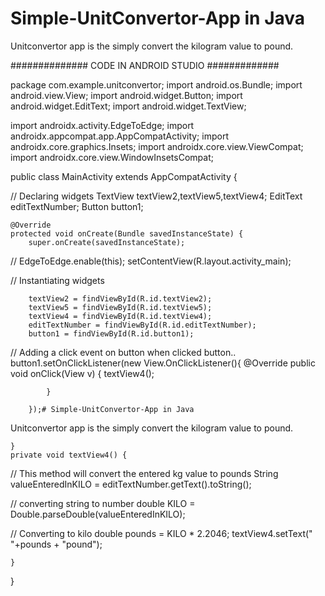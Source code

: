 # Simple-UnitConvertor-App in Java
Unitconvertor app is the simply convert the kilogram value to pound.

############## CODE IN ANDROID STUDIO #############

package com.example.unitconvertor;
import android.os.Bundle;
import android.view.View;
import android.widget.Button;
import android.widget.EditText;
import android.widget.TextView;

import androidx.activity.EdgeToEdge;
import androidx.appcompat.app.AppCompatActivity;
import androidx.core.graphics.Insets;
import androidx.core.view.ViewCompat;
import androidx.core.view.WindowInsetsCompat;

public class MainActivity extends AppCompatActivity {

//  Declaring widgets
    TextView textView2,textView5,textView4;
    EditText editTextNumber;
    Button button1;

    @Override
    protected void onCreate(Bundle savedInstanceState) {
        super.onCreate(savedInstanceState);
//      EdgeToEdge.enable(this);
        setContentView(R.layout.activity_main);

//      Instantiating widgets

        textView2 = findViewById(R.id.textView2);
        textView5 = findViewById(R.id.textView5);
        textView4 = findViewById(R.id.textView4);
        editTextNumber = findViewById(R.id.editTextNumber);
        button1 = findViewById(R.id.button1);

//      Adding a click event on button  when clicked button..
        button1.setOnClickListener(new View.OnClickListener(){
            @Override
            public void onClick(View v) {
                textView4();

            }

        });# Simple-UnitConvertor-App in Java
Unitconvertor app is the simply convert the kilogram value to pound.


    }
    private void textView4() {

//  This method will convert the entered kg value to pounds
     String valueEnteredInKILO = editTextNumber.getText().toString();

//     converting string to number
       double KILO = Double.parseDouble(valueEnteredInKILO);

//       Converting to kilo
        double pounds = KILO * 2.2046;
        textView4.setText(" "+pounds + "pound");

    }
}
